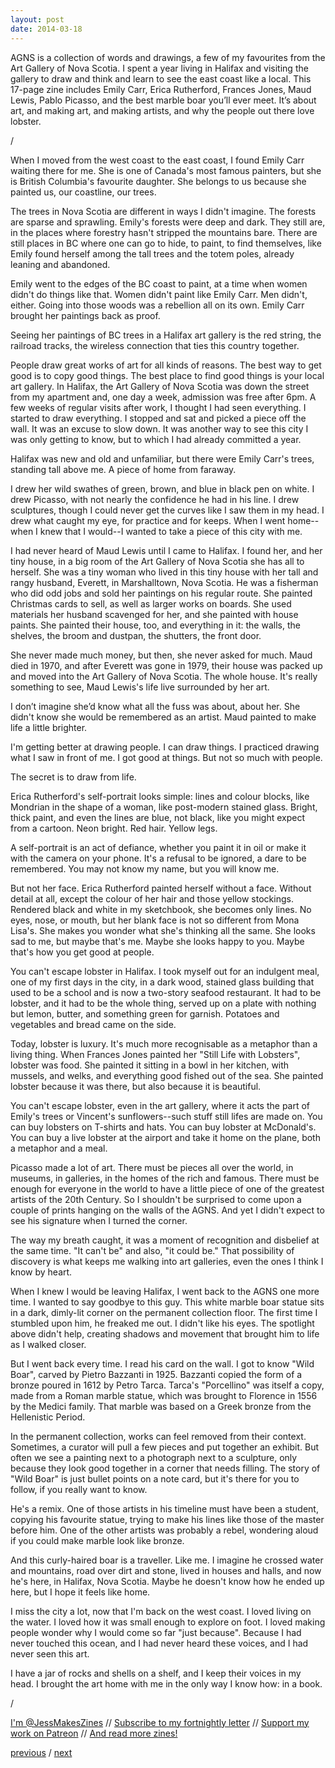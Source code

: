 ```yaml
---
layout: post
date: 2014-03-18
---
```


AGNS is a collection of words and drawings, a few of my favourites from the Art Gallery of Nova Scotia. I spent a year living in Halifax and visiting the gallery to draw and think and learn to see the east coast like a local. This 17-page zine includes Emily Carr, Erica Rutherford, Frances Jones, Maud Lewis, Pablo Picasso, and the best marble boar you’ll ever meet. It’s about art, and making art, and making artists, and why the people out there love lobster.

/

When I moved from the west coast to the east coast, I found Emily Carr waiting there for me. She is one of Canada's most famous painters, but she is British Columbia's favourite daughter. She belongs to us because she painted us, our coastline, our trees.

The trees in Nova Scotia are different in ways I didn't imagine. The forests are sparse and sprawling. Emily's forests were deep and dark. They still are, in the places where forestry hasn't stripped the mountains bare. There are still places in BC where one can go to hide, to paint, to find themselves, like Emily found herself among the tall trees and the totem poles, already leaning and abandoned. 

Emily went to the edges of the BC coast to paint, at a time when women didn't do things like that. Women didn't paint like Emily Carr. Men didn't, either. Going into those woods was a rebellion all on its own. Emily Carr brought her paintings back as proof. 

Seeing her paintings of BC trees in a Halifax art gallery is the red string, the railroad tracks, the wireless connection that ties this country together. 

People draw great works of art for all kinds of reasons. The best way to get good is to copy good things. The best place to find good things is your local art gallery. In Halifax, the Art Gallery of Nova Scotia was down the street from my apartment and, one day a week, admission was free after 6pm. A few weeks of regular visits after work, I thought I had seen everything. I started to draw everything. I stopped and sat and picked a piece off the wall. It was an excuse to slow down. It was another way to see this city I was only getting to know, but to which I had already committed a year.

Halifax was new and old and unfamiliar, but there were Emily Carr's trees, standing tall above me. A piece of home from faraway.

I drew her wild swathes of green, brown, and blue in black pen on white. I drew Picasso, with not nearly the confidence he had in his line. I drew sculptures, though I could never get the curves like I saw them in my head. I drew what caught my eye, for practice and for keeps. When I went home--when I knew that I would--I wanted to take a piece of this city with me.

I had never heard of Maud Lewis until I came to Halifax. I found her, and her tiny house, in a big room of the Art Gallery of Nova Scotia she has all to herself. She was a tiny woman who lived in this tiny house with her tall and rangy husband, Everett, in Marshalltown, Nova Scotia. He was a fisherman who did odd jobs and sold her paintings on his regular route. She painted Christmas cards to sell, as well as larger works on boards. She used materials her husband scavenged for her, and she painted with house paints. She painted their house, too, and everything in it: the walls, the shelves, the broom and dustpan, the shutters, the front door.

She never made much money, but then, she never asked for much. Maud died in 1970, and after Everett was gone in 1979, their house was packed up and moved into the Art Gallery of Nova Scotia. The whole house. It's really something to see, Maud Lewis's life live surrounded by her art.

I don’t imagine she’d know what all the fuss was about, about her. She didn't know she would be remembered as an artist. Maud painted to make life a little brighter.

I'm getting better at drawing people. I can draw things. I practiced drawing what I saw in front of me. I got good at things. But not so much with people.

The secret is to draw from life.

Erica Rutherford's self-portrait looks simple: lines and colour blocks, like Mondrian in the shape of a woman, like post-modern stained glass. Bright, thick paint, and even the lines are blue, not black, like you might expect from a cartoon. Neon bright. Red hair. Yellow legs.

A self-portrait is an act of defiance, whether you paint it in oil or make it with the camera on your phone. It's a refusal to be ignored, a dare to be remembered. You may not know my name, but you will know me.

But not her face. Erica Rutherford painted herself without a face. Without detail at all, except the colour of her hair and those yellow stockings. Rendered black and white in my sketchbook, she becomes only lines. No eyes, nose, or mouth, but her blank face is not so different from Mona Lisa's. She makes you wonder what she's thinking all the same. She looks sad to me, but maybe that's me. Maybe she looks happy to you. Maybe that's how you get good at people.

You can't escape lobster in Halifax. I took myself out for an indulgent meal, one of my first days in the city, in a dark wood, stained glass building that used to be a school and is now a two-story seafood restaurant. It had to be lobster, and it had to be the whole thing, served up on a plate with nothing but lemon, butter, and something green for garnish. Potatoes and vegetables and bread came on the side.

Today, lobster is luxury. It's much more recognisable as a metaphor than a living thing. When Frances Jones painted her "Still Life with Lobsters", lobster was food. She painted it sitting in a bowl in her kitchen, with mussels, and welks, and everything good fished out of the sea. She painted lobster because it was there, but also because it is beautiful.

You can't escape lobster, even in the art gallery, where it acts the part of Emily's trees or Vincent's sunflowers--such stuff still lifes are made on. You can buy lobsters on T-shirts and hats. You can buy lobster at McDonald's. You can buy a live lobster at the airport and take it home on the plane, both a metaphor and a meal.

Picasso made a lot of art. There must be pieces all over the world, in museums, in galleries, in the homes of the rich and famous. There must be enough for everyone in the world to have a little piece of one of the greatest artists of the 20th Century. So I shouldn't be surprised to come upon a couple of prints hanging on the walls of the AGNS. And yet I didn't expect to see his signature when I turned the corner.

The way my breath caught, it was a moment of recognition and disbelief at the same time. "It can't be" and also, "it could be." That possibility of discovery is what keeps me walking into art galleries, even the ones I think I know by heart.

When I knew I would be leaving Halifax, I went back to the AGNS one more time. I wanted to say goodbye to this guy. This white marble boar statue sits in a dark, dimly-lit corner on the permanent collection floor. The first time I stumbled upon him, he freaked me out. I didn't like his eyes. The spotlight above didn't help, creating shadows and movement that brought him to life as I walked closer.

But I went back every time. I read his card on the wall. I got to know "Wild Boar", carved by Pietro Bazzanti in 1925. Bazzanti copied the form of a bronze poured in 1612 by Petro Tarca. Tarca's "Porcellino" was itself a copy, made from a Roman marble statue, which was brought to Florence in 1556 by the Medici family. That marble was based on a Greek bronze from the Hellenistic Period.

In the permanent collection, works can feel removed from their context. Sometimes, a curator will pull a few pieces and put together an exhibit. But often we see a painting next to a photograph next to a sculpture, only because they look good together in a corner that needs filling. The story of "Wild Boar" is just bullet points on a note card, but it's there for you to follow, if you really want to know.

He's a remix. One of those artists in his timeline must have been a student, copying his favourite statue, trying to make his lines like those of the master before him. One of the other artists was probably a rebel, wondering aloud if you could make marble look like bronze. 

And this curly-haired boar is a traveller. Like me. I imagine he crossed water and mountains, road over dirt and stone, lived in houses and halls, and now he's here, in Halifax, Nova Scotia. Maybe he doesn't know how he ended up here, but I hope it feels like home. 

I miss the city a lot, now that I'm back on the west coast. I loved living on the water. I loved how it was small enough to explore on foot. I loved making people wonder why I would come so far "just because". Because I had never touched this ocean, and I had never heard these voices, and I had never seen this art. 

I have a jar of rocks and shells on a shelf, and I keep their voices in my head. I brought the art home with me in the only way I know how: in a book.

/

[I'm @JessMakesZines](https://twitter.com/JessMakesZines) // [Subscribe to my fortnightly letter](http://tinyletter.com/jessdriscoll) // [Support my work on Patreon](https://www.patreon.com/jessdriscoll) // [And read more zines!](https://jessdriscoll.itch.io/)

<a href="{{page.previous.url}}">previous</a> / <a href="{{page.next.url}}">next</a>
